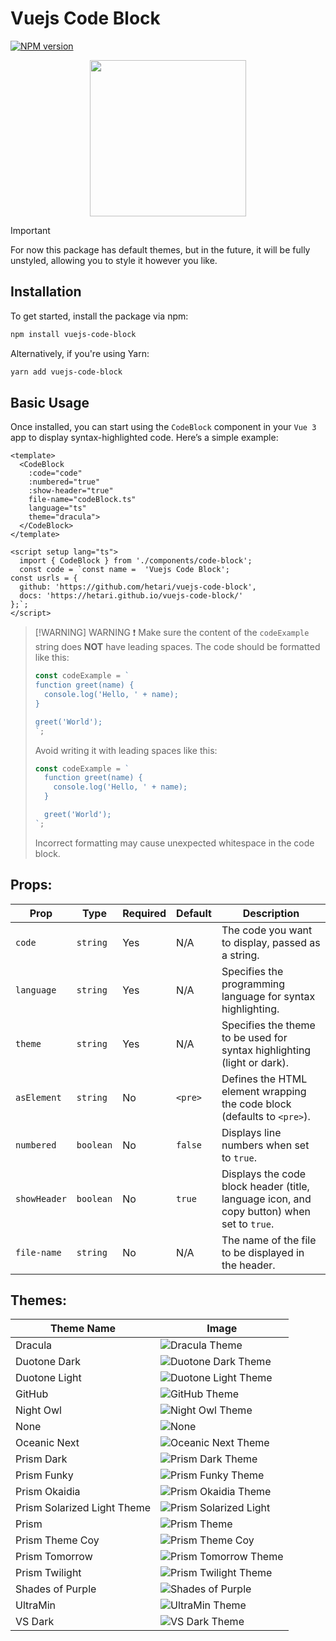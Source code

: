 # Vuejs Code Block

[![NPM version](https://img.shields.io/npm/v/vuejs-code-block.svg)](https://www.npmjs.com/package/vuejs-code-block)

<div align="center">
  <a href="https://hetari.github.io/vuejs-code-block/">
    <img src="./docs/public/logo.webp" width="250" />
  </a>
</div>

> [!IMPORTANT]
> For now this package has default themes, but in the future, it will be fully unstyled, allowing you to style it however you like.

## Installation

To get started, install the package via npm:

```bash
npm install vuejs-code-block
```

Alternatively, if you're using Yarn:

```bash
yarn add vuejs-code-block
```

## Basic Usage

Once installed, you can start using the `CodeBlock` component in your `Vue 3` app to display syntax-highlighted code. Here’s a simple example:

```vue ts:line-numbers {1}
<template>
  <CodeBlock
    :code="code"
    :numbered="true"
    :show-header="true"
    file-name="codeBlock.ts"
    language="ts"
    theme="dracula">
  </CodeBlock>
</template>

<script setup lang="ts">
  import { CodeBlock } from './components/code-block';
  const code = `const name =  'Vuejs Code Block';
const usrls = {
  github: 'https://github.com/hetari/vuejs-code-block',
  docs: 'https://hetari.github.io/vuejs-code-block/'
};`;
</script>
```

> [!WARNING] WARNING ❗
> Make sure the content of the `codeExample` string does **NOT** have leading spaces.
> The code should be formatted like this:
>
> ```ts
> const codeExample = `
> function greet(name) {
>   console.log('Hello, ' + name);
> }
> 
> greet('World');
> `;
> ```
>
> Avoid writing it with leading spaces like this:
>
> ```ts
> const codeExample = `
>   function greet(name) {
>     console.log('Hello, ' + name);
>   }
> 
>   greet('World');
> `;
> ```
>
> Incorrect formatting may cause unexpected whitespace in the code block.

<!-- - **`codeClass`** (optional): A custom CSS class for the `<code>` element inside the block. This allows you to style the code content specifically. -->
<!-- - **`linesHighlighted`** (optional): An array of line numbers to be highlighted. Accepts an array of strings or numbers (e.g., `[1, 3]` to highlight the 1st and 3rd lines). -->
<!-- - **`wordsHighlighted`** (optional): An array of specific words to be highlighted within the code. Accepts an array of strings (e.g., `['console', 'log']`). -->

## Props:

| Prop         | Type      | Required | Default | Description                                                                                |
| ------------ | --------- | -------- | ------- | ------------------------------------------------------------------------------------------ |
| `code`       | `string`  | Yes      | N/A     | The code you want to display, passed as a string.                                          |
| `language`   | `string`  | Yes      | N/A     | Specifies the programming language for syntax highlighting.                                |
| `theme`      | `string`  | Yes      | N/A     | Specifies the theme to be used for syntax highlighting (light or dark).                    |
| `asElement`  | `string`  | No       | `<pre>` | Defines the HTML element wrapping the code block (defaults to `<pre>`).                    |
| `numbered`   | `boolean` | No       | `false` | Displays line numbers when set to `true`.                                                  |
| `showHeader` | `boolean` | No       | `true`  | Displays the code block header (title, language icon, and copy button) when set to `true`. |
| `file-name`  | `string`  | No       | N/A     | The name of the file to be displayed in the header.                                        |

<!-- ## Custom Styling

One of the key features of **vuejs-code-block** is that it provides **unstyled** components, allowing you to style them however you like. For example, using CSS or Tailwind classes:

```vue
<template>
  <div class="p-4 bg-gray-800 rounded-lg">
    <CodeBlock
      theme="dark"
      :code="exampleCode"
      language="javascript" />
  </div>
</template>

<script setup>
  import { CodeBlock } from 'vuejs-code-block';

  const exampleCode = `function greet(name) {
  console.log('Hello, ' + name);
}

greet('World');
`;
</script>
```
-->

## Themes:

| Theme Name                  | Image                                                                 |
| --------------------------- | --------------------------------------------------------------------- |
| Dracula                     | ![Dracula Theme](./docs/public/draculaTheme.webp)                     |
| Duotone Dark                | ![Duotone Dark Theme](./docs/public/duotoneDarkTheme.webp)            |
| Duotone Light               | ![Duotone Light Theme](./docs/public/duotoneLightTheme.webp)          |
| GitHub                      | ![GitHub Theme](./docs/public/githubTheme.webp)                       |
| Night Owl                   | ![Night Owl Theme](./docs/public/nightOwlTheme.webp)                  |
| None                        | ![None](./docs/public/none.webp)                                      |
| Oceanic Next                | ![Oceanic Next Theme](./docs/public/oceanicNextTheme.webp)            |
| Prism Dark                  | ![Prism Dark Theme](./docs/public/prismDarkTheme.webp)                |
| Prism Funky                 | ![Prism Funky Theme](./docs/public/prismFunkyTheme.webp)              |
| Prism Okaidia               | ![Prism Okaidia Theme](./docs/public/prismOkaidiaTheme.webp)          |
| Prism Solarized Light Theme | ![Prism Solarized Light](./docs/public/prismSolarizedLightTheme.webp) |
| Prism                       | ![Prism Theme](./docs/public/prismTheme.webp)                         |
| Prism Theme Coy             | ![Prism Theme Coy](./docs/public/prismThemeCoy.webp)                  |
| Prism Tomorrow              | ![Prism Tomorrow Theme](./docs/public/prismTomorrowTheme.webp)        |
| Prism Twilight              | ![Prism Twilight Theme](./docs/public/prismTwilightTheme.webp)        |
| Shades of Purple            | ![Shades of Purple](./docs/public/shadesOfPurple.webp)                |
| UltraMin                    | ![UltraMin Theme](./docs/public/ultraminTheme.webp)                   |
| VS Dark                     | ![VS Dark Theme](./docs/public/vsDarkTheme.webp)                      |
